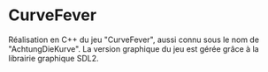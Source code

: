# CurveFever

Réalisation en C++ du jeu "CurveFever", aussi connu sous le nom de "AchtungDieKurve".
La version graphique du jeu est gérée grâce à la librairie graphique SDL2.